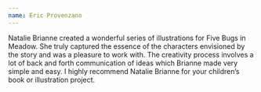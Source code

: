 ```yaml
---
name: Eric Provenzano
---
```


Natalie Brianne created a wonderful series of illustrations for Five Bugs in Meadow. She truly captured the essence of the characters envisioned by the story and was a pleasure to work with. The creativity process involves a lot of back and forth communication of ideas which Brianne made very simple and easy. I highly recommend Natalie Brianne for your children’s book or illustration project.
